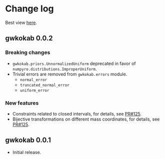 # Change log

Best view [here](https://gwkokab.readthedocs.io/en/latest/changelog.html).

## gwkokab 0.0.2

### Breaking changes

* `gwkokab.priors.UnnormalizedUniform` deprecated in favor of `numpyro.distributions.ImproperUniform`.
* Trivial errors are removed from `gwkokab.errors` module.
  * `normal_error`
  * `truncated_normal_error`
  * `uniform_error`

### New features

* Constraints related to closed intervals, for details, see [PR#125](https://github.com/gwkokab/gwkokab/pull/125).
* Bijective transformations on different mass coordinates, for details, see [PR#125](https://github.com/gwkokab/gwkokab/pull/125).

## gwkokab 0.0.1

* Initial release.
